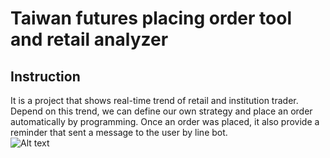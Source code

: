 # Taiwan futures placing order tool and retail analyzer
## Instruction
It is a project that shows real-time trend of retail and institution trader.
Depend on this trend, we can define our own strategy and place an order automatically by programming.
Once an order was placed, it also provide a reminder that sent a message to the user by line bot.   
![Alt text](https://github.com/heyheychen/Taiwan_futures_program_order_tool_and_retail_analyzer/blob/master/pic/result.png?raw=true)   
